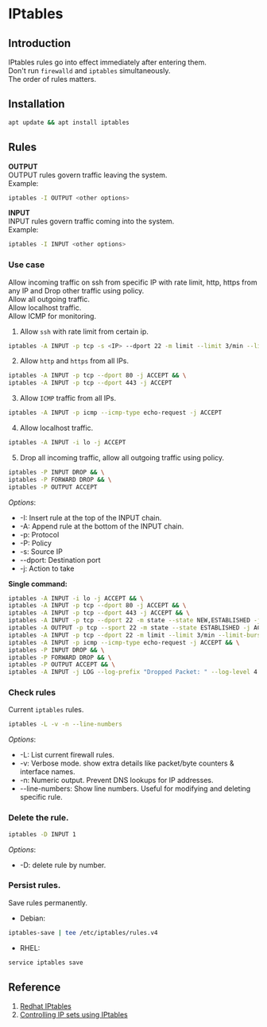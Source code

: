 # IPtables

## Introduction
IPtables rules go into effect immediately after entering them.  
Don't run `firewalld` and `iptables` simultaneously.  
The order of rules matters.  

## Installation
```sh
apt update && apt install iptables
```

## Rules  
**OUTPUT**  
OUTPUT rules govern traffic leaving the system.  
Example:  
```sh
iptables -I OUTPUT <other options>
```  
**INPUT**  
INPUT rules govern traffic coming into the system.  
Example:  
```sh
iptables -I INPUT <other options>
```  

### Use case  
Allow incoming traffic on ssh from specific IP with rate limit, http, https from any IP and Drop other traffic using policy.  
Allow all outgoing traffic.  
Allow localhost traffic.  
Allow ICMP for monitoring.  

1. Allow `ssh` with rate limit from certain ip.  
```sh
iptables -A INPUT -p tcp -s <IP> --dport 22 -m limit --limit 3/min --limit-burst 5 -j ACCEPT
```  
2. Allow `http` and `https` from all IPs.  
```sh
iptables -A INPUT -p tcp --dport 80 -j ACCEPT && \
iptables -A INPUT -p tcp --dport 443 -j ACCEPT
```  
3. Allow `ICMP` traffic from all IPs.  
```sh
iptables -A INPUT -p icmp --icmp-type echo-request -j ACCEPT
```  
4. Allow localhost traffic.  
```sh
iptables -A INPUT -i lo -j ACCEPT
```  
5. Drop all incoming traffic, allow all outgoing traffic using policy.  
```sh
iptables -P INPUT DROP && \
iptables -P FORWARD DROP && \
iptables -P OUTPUT ACCEPT
```  
*Options*:  
- -I: Insert rule at the top of the INPUT chain.
- -A: Append rule at the bottom of the INPUT chain.
- -p: Protocol
- -P: Policy
- -s: Source IP
- --dport: Destination port
- -j: Action to take  

**Single command:**
```sh
iptables -A INPUT -i lo -j ACCEPT && \
iptables -A INPUT -p tcp --dport 80 -j ACCEPT && \
iptables -A INPUT -p tcp --dport 443 -j ACCEPT && \
iptables -A INPUT -p tcp --dport 22 -m state --state NEW,ESTABLISHED -j ACCEPT && \
iptables -A OUTPUT -p tcp --sport 22 -m state --state ESTABLISHED -j ACCEPT && \
iptables -A INPUT -p tcp --dport 22 -m limit --limit 3/min --limit-burst 5 -j ACCEPT && \
iptables -A INPUT -p icmp --icmp-type echo-request -j ACCEPT && \
iptables -P INPUT DROP && \
iptables -P FORWARD DROP && \
iptables -P OUTPUT ACCEPT && \
iptables -A INPUT -j LOG --log-prefix "Dropped Packet: " --log-level 4
```  

### Check rules  
Current `iptables` rules.  
```sh
iptables -L -v -n --line-numbers
```  
*Options*:  
- -L: List current firewall rules.  
- -v: Verbose mode. show extra details like packet/byte counters & interface names.  
- -n: Numeric output. Prevent DNS lookups for IP addresses.  
- --line-numbers: Show line numbers. Useful for modifying and deleting specific rule.  

### Delete the rule.  
```sh
iptables -D INPUT 1
```  
*Options*:  
- -D: delete rule by number.  

### Persist rules.  
Save rules permanently.
- Debian:  
```sh
iptables-save | tee /etc/iptables/rules.v4
```  

- RHEL:  
```sh
service iptables save
```  

## Reference
1. [Redhat IPtables](https://www.redhat.com/en/blog/iptables)
2. [Controlling IP sets using IPtables](https://docs.redhat.com/en/documentation/red_hat_enterprise_linux/7/html/security_guide/sec-setting_and_controlling_ip_sets_using_iptables#sec-Setting_and_Controlling_IP_sets_using_iptables)
